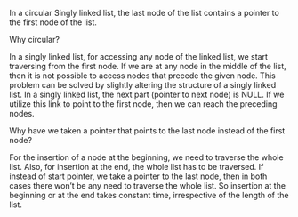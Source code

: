 In a circular Singly linked list, the last node of the list contains a pointer to the first node of the list.

Why circular?

In a singly linked list, for accessing any node of the linked list, we start traversing from the first node. 
If we are at any node in the middle of the list, then it is not possible to access nodes that precede the given node. 
This problem can be solved by slightly altering the structure of a singly linked list. 
In a singly linked list, the next part (pointer to next node) is NULL. 
If we utilize this link to point to the first node, then we can reach the preceding nodes.

Why have we taken a pointer that points to the last node instead of the first node?

For the insertion of a node at the beginning, we need to traverse the whole list. 
Also, for insertion at the end, the whole list has to be traversed. 
If instead of start pointer, we take a pointer to the last node, then in both cases there won’t be any need to traverse the whole list. 
So insertion at the beginning or at the end takes constant time, irrespective of the length of the list.
